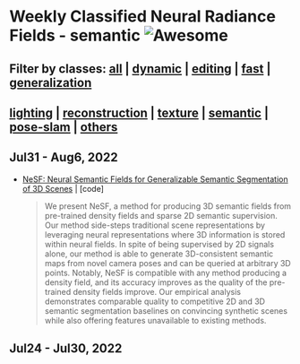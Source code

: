 
Weekly Classified Neural Radiance Fields - semantic ![Awesome](https://cdn.rawgit.com/sindresorhus/awesome/d7305f38d29fed78fa85652e3a63e154dd8e8829/media/badge.svg)
====================================================================================================================================================================
## Filter by classes: [all](../weekly_nerf.md) | [dynamic](./dynamic.md) | [editing](./editing.md) | [fast](./fast.md) | [generalization](./generalization.md) 
## [lighting](./lighting.md) | [reconstruction](./reconstruction.md) | [texture](./texture.md) | [semantic](./semantic.md) | [pose-slam](./pose-slam.md) | [others](./others.md) 
## Jul31 - Aug6, 2022
  - [NeSF: Neural Semantic Fields for Generalizable Semantic Segmentation of 3D Scenes](https://research.google/pubs/pub51563/) | [code]
    > We present NeSF, a method for producing 3D semantic fields from pre-trained density fields and sparse 2D semantic supervision. Our method side-steps traditional scene representations by leveraging neural representations where 3D information is stored within neural fields. In spite of being supervised by 2D signals alone, our method is able to generate 3D-consistent semantic maps from novel camera poses and can be queried at arbitrary 3D points. Notably, NeSF is compatible with any method producing a density field, and its accuracy improves as the quality of the pre-trained density fields improve. Our empirical analysis demonstrates comparable quality to competitive 2D and 3D semantic segmentation baselines on convincing synthetic scenes while also offering features unavailable to existing methods.
## Jul24 - Jul30, 2022
